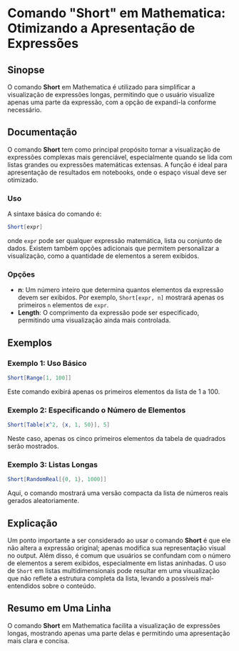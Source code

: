 <!--
Meta Description: # Comando "Short" em Mathematica: Otimizando a Apresentação de Expressões ## Sinopse O comando **Short** em Mathematica é utilizado para simplificar a...
Meta Keywords: short, comando, mathematica, uma, elementos
-->

# Comando "Short" em Mathematica: Otimizando a Apresentação de Expressões

## Sinopse
O comando **Short** em Mathematica é utilizado para simplificar a visualização de expressões longas, permitindo que o usuário visualize apenas uma parte da expressão, com a opção de expandi-la conforme necessário.

## Documentação
O comando **Short** tem como principal propósito tornar a visualização de expressões complexas mais gerenciável, especialmente quando se lida com listas grandes ou expressões matemáticas extensas. A função é ideal para apresentação de resultados em notebooks, onde o espaço visual deve ser otimizado.

### Uso
A sintaxe básica do comando é:
```mathematica
Short[expr]
```
onde `expr` pode ser qualquer expressão matemática, lista ou conjunto de dados. Existem também opções adicionais que permitem personalizar a visualização, como a quantidade de elementos a serem exibidos.

### Opções
- **n**: Um número inteiro que determina quantos elementos da expressão devem ser exibidos. Por exemplo, `Short[expr, n]` mostrará apenas os primeiros `n` elementos de `expr`.
- **Length**: O comprimento da expressão pode ser especificado, permitindo uma visualização ainda mais controlada.

## Exemplos
### Exemplo 1: Uso Básico
```mathematica
Short[Range[1, 100]]
```
Este comando exibirá apenas os primeiros elementos da lista de 1 a 100.

### Exemplo 2: Especificando o Número de Elementos
```mathematica
Short[Table[x^2, {x, 1, 50}], 5]
```
Neste caso, apenas os cinco primeiros elementos da tabela de quadrados serão mostrados.

### Exemplo 3: Listas Longas
```mathematica
Short[RandomReal[{0, 1}, 1000]]
```
Aqui, o comando mostrará uma versão compacta da lista de números reais gerados aleatoriamente.

## Explicação
Um ponto importante a ser considerado ao usar o comando **Short** é que ele não altera a expressão original; apenas modifica sua representação visual no output. Além disso, é comum que usuários se confundam com o número de elementos a serem exibidos, especialmente em listas aninhadas. O uso de `Short` em listas multidimensionais pode resultar em uma visualização que não reflete a estrutura completa da lista, levando a possíveis mal-entendidos sobre o conteúdo.

## Resumo em Uma Linha
O comando **Short** em Mathematica facilita a visualização de expressões longas, mostrando apenas uma parte delas e permitindo uma apresentação mais clara e concisa.